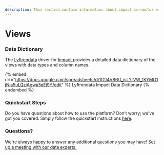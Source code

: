 ```yaml
---
description: This section contain information about impact connector views information
---
```


# Views

### Data Dictionary

The [Lyftrondata](https://www.lyftrondata.com/) driver for [Impact](https://www.lyftrondata.com/integration/marketing-analytics/impact//)[ ](https://www.lyftrondata.com/integration/impact/)provides a detailed data dictionary of the views with data types and column names.

{% embed url="https://docs.google.com/spreadsheets/d/1fGI4V8BO_isLYrVW_1KYMD1jNia5uLQziAgwa5qEj9Y/edit" %}
Lyftrondata Impact Data Dictionary
{% endembed %}

### Quickstart Steps

Do you have questions about how to use the platform? Don't worry; we've got you covered. Simply follow the quickstart instructions [here](../README.md).

### Questions? <a href="#questions" id="questions"></a>

We're always happy to answer any additional questions you may have! [Set up a meeting with our data experts.](https://www.lyftrondata.com/book-a-meeting/)



